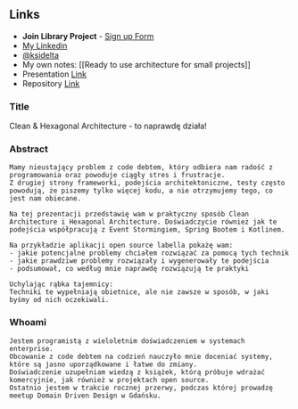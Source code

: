## Links

- **Join Library Project** - [Sign up Form](https://forms.gle/YG3Yy3ZmqeDFzWTP6)
- [My Linkedin](https://www.linkedin.com/in/piotr-suwa%C5%82a-928b1817a/)
- [@ksidelta](https://twitter.com/ksidelta)
- My own notes: [[Ready to use architecture for small projects]]
- Presentation [Link](https://github.com/oneacik/reveal-cleanhex)
- Repository [Link](https://github.com/hspsh/labella)

### Title

Clean & Hexagonal Architecture - to naprawdę działa!

### Abstract

```
Mamy nieustający problem z code debtem, który odbiera nam radość z programowania oraz powoduje ciągły stres i frustracje.
Z drugiej strony frameworki, podejścia architektoniczne, testy często powodują, że piszemy tylko więcej kodu, a nie otrzymujemy tego, co jest nam obiecane.

Na tej prezentacji przedstawię wam w praktyczny sposób Clean Architecture i Hexagonal Architecture. Doświadczycie również jak te podejścia współpracują z Event Stormingiem, Spring Bootem i Kotlinem.

Na przykładzie aplikacji open source labella pokażę wam:
- jakie potencjalne problemy chciałem rozwiązać za pomocą tych technik
- jakie prawdziwe problemy rozwiązały i wygenerowały te podejścia
- podsumował, co według mnie naprawdę rozwiązują te praktyki

Uchylając rąbka tajemnicy:
Techniki te wypełniają obietnice, ale nie zawsze w sposób, w jaki byśmy od nich oczekiwali.
```

### Whoami

```
Jestem programistą z wieloletnim doświadczeniem w systemach enterprise.
Obcowanie z code debtem na codzień nauczyło mnie doceniać systemy, które są jasno uporządkowane i łatwe do zmiany.
Doświadczenie uzupełniam wiedzą z książek, którą próbuje wdrażać komercyjnie, jak również w projektach open source.
Ostatnio jestem w trakcie rocznej przerwy, podczas której prowadzę meetup Domain Driven Design w Gdańsku.
```
